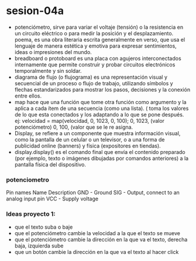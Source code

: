# sesion-04a
- potenciómetro,  sirve para variar el voltaje (tensión) o la resistencia en un circuito eléctrico o para medir la posición y el desplazamiento.
poema, es una obra literaria escrita generalmente en verso, que usa el lenguaje de manera estética y emotiva para expresar sentimientos, ideas o impresiones del mundo.
- breadboard o protoboard es una placa con agujeros interconectados internamente que permite construir y probar circuitos electrónicos temporalmente y sin soldar.
- diagrama de flujo (o flujograma) es una representación visual y secuencial de un proceso o flujo de trabajo, utilizando símbolos y flechas estandarizados para mostrar los pasos, decisiones y la conexión entre ellos.
- map hace que una función que tome otra función como argumento y la aplica a cada ítem de una secuencia (como una lista). ( toma los valores de lo que esta conectados y los adaptando a lo que se pone después. ej: velocidad = map(velocidad, 0, 1023, 0, 100); 0, 1023, (valor potenciómetro) 0, 100, (valor que se le re asigna. 
- Display, se refiere a un componente que muestra información visual, como la pantalla de un celular o un televisor, o a una forma de publicidad online (banners) y física (expositores en tiendas).
- display.display() es el comando final que envía el contenido preparado (por ejemplo, texto o imágenes dibujadas por comandos anteriores) a la pantalla física del dispositivo.

### potenciometro 
Pin names
Name	Description
GND - Ground
SIG - Output, connect to an analog input pin
VCC - Supply voltage

### Ideas proyecto 1: 
- que el texto suba o baje 
- que el potenciómetro cambie la velocidad a la que el texto se mueve 
- que el potenciómetro cambie la dirección en la que va el texto, derecha baja, izquierda sube 
- que un botón cambie la dirección en la que va el texto al hacer click
